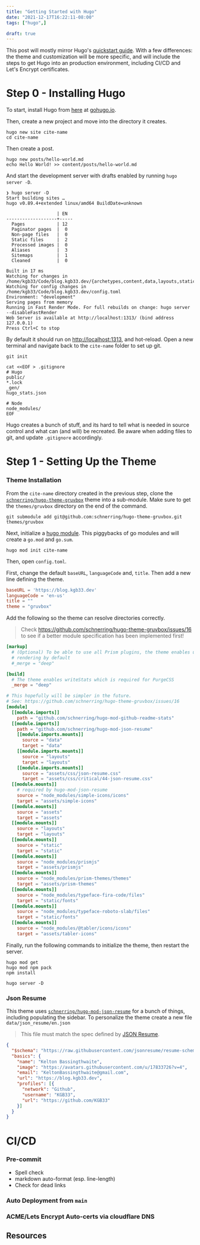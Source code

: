 ```yaml
---
title: "Getting Started with Hugo"
date: "2021-12-17T16:22:11-08:00"
tags: ["hugo",]

draft: true
---
```


This post will mostly mirror Hugo's [quickstart guide][hugo-qs]. With a few differences:
the theme and customization will be more specific, and will include the steps to get 
Hugo into an production environment, including CI/CD and Let's Encrypt certificates.

# Step 0 - Installing Hugo

To start, install Hugo from [here](https://gohugo.io/getting-started/installing)
at [gohugo.io](https://gohugo.io).

Then, create a new project and move into the directory it creates.
```Shell
hugo new site cite-name
cd cite-name
```

Then create a post.
```shell
hugo new posts/hello-world.md 
echo Hello World! >> content/posts/hello-world.md
``` 

And start the development server with drafts enabled by running `hugo server -D`.
```console
❯ hugo server -D
Start building sites … 
hugo v0.89.4+extended linux/amd64 BuildDate=unknown

                   | EN  
-------------------+-----
  Pages            | 12  
  Paginator pages  |  0  
  Non-page files   |  0  
  Static files     |  2  
  Processed images |  0  
  Aliases          |  3  
  Sitemaps         |  1  
  Cleaned          |  0  

Built in 17 ms
Watching for changes in /home/kgb33/Code/blog.kgb33.dev/{archetypes,content,data,layouts,static,themes}
Watching for config changes in /home/kgb33/Code/blog.kgb33.dev/config.toml
Environment: "development"
Serving pages from memory
Running in Fast Render Mode. For full rebuilds on change: hugo server --disableFastRender
Web Server is available at http://localhost:1313/ (bind address 127.0.0.1)
Press Ctrl+C to stop
```
By default it should run on <http://localhost:1313>, and hot-reload.
Open a new terminal and navigate back to the `cite-name` folder to set up git.

```console
git init

cat <<EOF > .gitignore
# Hugo
public/
*.lock
_gen/
hugo_stats.json

# Node
node_modules/
EOF
```

Hugo creates a bunch of stuff, and its hard to tell what is needed in source control 
and what can (and will) be recreated. Be aware when adding files to git, and update
`.gitignore` accordingly.


# Step 1 - Setting Up the Theme

### Theme Installation
From the `cite-name` directory created in the previous step, clone the [`schnerring/hugo-theme-gruvbox`][theme] theme into a sub-module.
Make sure to get the `themes/gruvbox` directory on the end of the command.
```console
git submodule add git@github.com:schnerring/hugo-theme-gruvbox.git themes/gruvbox
```

Next, initialize a [hugo module][hugo-mod]. This piggybacks of go modules
and will create a `go.mod` and `go.sum`.
```console
hugo mod init cite-name
```

Then, open `config.toml`.

First, change the default `baseURL`, `languageCode` and, `title`. 
Then add a new line defining the theme.

```toml
baseURL = 'https://blog.kgb33.dev'
languageCode = 'en-us'
title = ""
theme = "gruvbox"
```

Add the following so the theme can resolve directories correctly.
> Check <https://github.com/schnerring/hugo-theme-gruvbox/issues/16> to see if a better module specification has been implemented first!
```toml
[markup]
  # (Optional) To be able to use all Prism plugins, the theme enables unsafe
  # rendering by default
  #_merge = "deep"

[build]
  # The theme enables writeStats which is required for PurgeCSS
  _merge = "deep"

# This hopefully will be simpler in the future.
# See: https://github.com/schnerring/hugo-theme-gruvbox/issues/16
[module]
  [[module.imports]]
    path = "github.com/schnerring/hugo-mod-github-readme-stats"
  [[module.imports]]
    path = "github.com/schnerring/hugo-mod-json-resume"
    [[module.imports.mounts]]
      source = "data"
      target = "data"
    [[module.imports.mounts]]
      source = "layouts"
      target = "layouts"
    [[module.imports.mounts]]
      source = "assets/css/json-resume.css"
      target = "assets/css/critical/44-json-resume.css"
  [[module.mounts]]
    # required by hugo-mod-json-resume
    source = "node_modules/simple-icons/icons"
    target = "assets/simple-icons"
  [[module.mounts]]
    source = "assets"
    target = "assets"
  [[module.mounts]]
    source = "layouts"
    target = "layouts"
  [[module.mounts]]
    source = "static"
    target = "static"
  [[module.mounts]]
    source = "node_modules/prismjs"
    target = "assets/prismjs"
  [[module.mounts]]
    source = "node_modules/prism-themes/themes"
    target = "assets/prism-themes"
  [[module.mounts]]
    source = "node_modules/typeface-fira-code/files"
    target = "static/fonts"
  [[module.mounts]]
    source = "node_modules/typeface-roboto-slab/files"
    target = "static/fonts"
  [[module.mounts]]
    source = "node_modules/@tabler/icons/icons"
    target = "assets/tabler-icons"
```

Finally, run the following commands to initialize the theme,
then restart the server.

```console
hugo mod get 
hugo mod npm pack
npm install

hugo server -D
```

### Json Resume

This theme uses [`schnerring/hugo-mod-json-resume`][theme-json-resume] for a bunch of things, 
including populating the sidebar. To personalize the theme create a new file `data/json_resume/en.json`
> This file must match the spec defined by [JSON Resume][json-resume]. 

```json
{
  "$schema": "https://raw.githubusercontent.com/jsonresume/resume-schema/v1.0.0/schema.json",
  "basics": {
    "name": "Kelton Bassingthwaite",
    "image": "https://avatars.githubusercontent.com/u/17833726?v=4",
    "email": "KeltonBassingthwaite@gmail.com",
    "url": "https://blog.kgb33.dev",
    "profiles": [{
      "network": "Github",
      "username": "KGB33",
      "url": "https://github.com/KGB33"
    }]
  }
}
```

# CI/CD

### Pre-commit 
  - Spell check 
  - markdown auto-format (esp. line-length)
  - Check for dead links 

### Auto Deployment from `main`

### ACME/Lets Encrypt Auto-certs via cloudflare DNS

## Resources

<!--- Links -->
[hugo-qs]: https://gohugo.io/getting-started/quick-start/
[hugo-mod]: https://gohugo.io/hugo-modules/use-modules/
[theme]: https://github.com/schnerring/hugo-theme-gruvbox
[theme-json-resume]: https://github.com/schnerring/hugo-mod-json-resume
[json-resume]: https://jsonresume.org/
